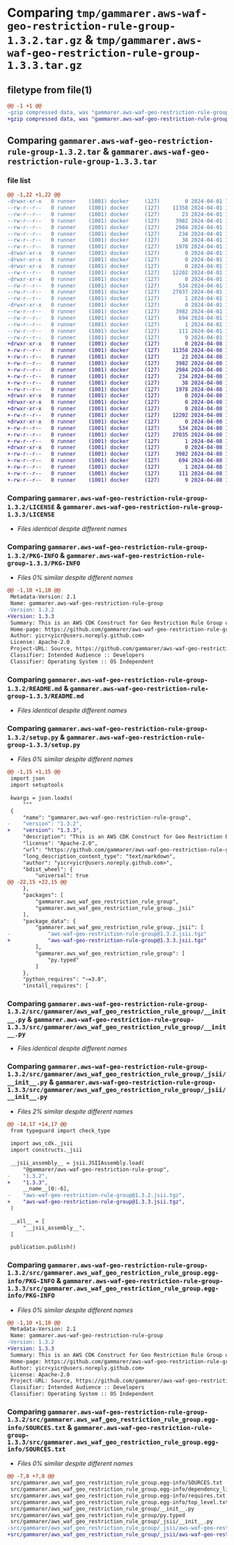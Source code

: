 # Comparing `tmp/gammarer.aws-waf-geo-restriction-rule-group-1.3.2.tar.gz` & `tmp/gammarer.aws-waf-geo-restriction-rule-group-1.3.3.tar.gz`

## filetype from file(1)

```diff
@@ -1 +1 @@
-gzip compressed data, was "gammarer.aws-waf-geo-restriction-rule-group-1.3.2.tar", last modified: Mon Apr  1 19:24:10 2024, max compression
+gzip compressed data, was "gammarer.aws-waf-geo-restriction-rule-group-1.3.3.tar", last modified: Mon Apr  8 19:20:52 2024, max compression
```

## Comparing `gammarer.aws-waf-geo-restriction-rule-group-1.3.2.tar` & `gammarer.aws-waf-geo-restriction-rule-group-1.3.3.tar`

### file list

```diff
@@ -1,22 +1,22 @@
-drwxr-xr-x   0 runner    (1001) docker     (127)        0 2024-04-01 19:24:10.186466 gammarer.aws-waf-geo-restriction-rule-group-1.3.2/
--rw-r--r--   0 runner    (1001) docker     (127)    11358 2024-04-01 19:23:59.000000 gammarer.aws-waf-geo-restriction-rule-group-1.3.2/LICENSE
--rw-r--r--   0 runner    (1001) docker     (127)       23 2024-04-01 19:23:59.000000 gammarer.aws-waf-geo-restriction-rule-group-1.3.2/MANIFEST.in
--rw-r--r--   0 runner    (1001) docker     (127)     3982 2024-04-01 19:24:10.186466 gammarer.aws-waf-geo-restriction-rule-group-1.3.2/PKG-INFO
--rw-r--r--   0 runner    (1001) docker     (127)     2984 2024-04-01 19:23:59.000000 gammarer.aws-waf-geo-restriction-rule-group-1.3.2/README.md
--rw-r--r--   0 runner    (1001) docker     (127)      234 2024-04-01 19:23:59.000000 gammarer.aws-waf-geo-restriction-rule-group-1.3.2/pyproject.toml
--rw-r--r--   0 runner    (1001) docker     (127)       38 2024-04-01 19:24:10.186466 gammarer.aws-waf-geo-restriction-rule-group-1.3.2/setup.cfg
--rw-r--r--   0 runner    (1001) docker     (127)     1978 2024-04-01 19:23:59.000000 gammarer.aws-waf-geo-restriction-rule-group-1.3.2/setup.py
-drwxr-xr-x   0 runner    (1001) docker     (127)        0 2024-04-01 19:24:10.182466 gammarer.aws-waf-geo-restriction-rule-group-1.3.2/src/
-drwxr-xr-x   0 runner    (1001) docker     (127)        0 2024-04-01 19:24:10.182466 gammarer.aws-waf-geo-restriction-rule-group-1.3.2/src/gammarer/
-drwxr-xr-x   0 runner    (1001) docker     (127)        0 2024-04-01 19:24:10.186466 gammarer.aws-waf-geo-restriction-rule-group-1.3.2/src/gammarer/aws_waf_geo_restriction_rule_group/
--rw-r--r--   0 runner    (1001) docker     (127)    12202 2024-04-01 19:23:59.000000 gammarer.aws-waf-geo-restriction-rule-group-1.3.2/src/gammarer/aws_waf_geo_restriction_rule_group/__init__.py
-drwxr-xr-x   0 runner    (1001) docker     (127)        0 2024-04-01 19:24:10.186466 gammarer.aws-waf-geo-restriction-rule-group-1.3.2/src/gammarer/aws_waf_geo_restriction_rule_group/_jsii/
--rw-r--r--   0 runner    (1001) docker     (127)      534 2024-04-01 19:23:59.000000 gammarer.aws-waf-geo-restriction-rule-group-1.3.2/src/gammarer/aws_waf_geo_restriction_rule_group/_jsii/__init__.py
--rw-r--r--   0 runner    (1001) docker     (127)    27037 2024-04-01 19:23:59.000000 gammarer.aws-waf-geo-restriction-rule-group-1.3.2/src/gammarer/aws_waf_geo_restriction_rule_group/_jsii/aws-waf-geo-restriction-rule-group@1.3.2.jsii.tgz
--rw-r--r--   0 runner    (1001) docker     (127)        1 2024-04-01 19:23:59.000000 gammarer.aws-waf-geo-restriction-rule-group-1.3.2/src/gammarer/aws_waf_geo_restriction_rule_group/py.typed
-drwxr-xr-x   0 runner    (1001) docker     (127)        0 2024-04-01 19:24:10.186466 gammarer.aws-waf-geo-restriction-rule-group-1.3.2/src/gammarer.aws_waf_geo_restriction_rule_group.egg-info/
--rw-r--r--   0 runner    (1001) docker     (127)     3982 2024-04-01 19:24:10.000000 gammarer.aws-waf-geo-restriction-rule-group-1.3.2/src/gammarer.aws_waf_geo_restriction_rule_group.egg-info/PKG-INFO
--rw-r--r--   0 runner    (1001) docker     (127)      694 2024-04-01 19:24:10.000000 gammarer.aws-waf-geo-restriction-rule-group-1.3.2/src/gammarer.aws_waf_geo_restriction_rule_group.egg-info/SOURCES.txt
--rw-r--r--   0 runner    (1001) docker     (127)        1 2024-04-01 19:24:10.000000 gammarer.aws-waf-geo-restriction-rule-group-1.3.2/src/gammarer.aws_waf_geo_restriction_rule_group.egg-info/dependency_links.txt
--rw-r--r--   0 runner    (1001) docker     (127)      111 2024-04-01 19:24:10.000000 gammarer.aws-waf-geo-restriction-rule-group-1.3.2/src/gammarer.aws_waf_geo_restriction_rule_group.egg-info/requires.txt
--rw-r--r--   0 runner    (1001) docker     (127)        9 2024-04-01 19:24:10.000000 gammarer.aws-waf-geo-restriction-rule-group-1.3.2/src/gammarer.aws_waf_geo_restriction_rule_group.egg-info/top_level.txt
+drwxr-xr-x   0 runner    (1001) docker     (127)        0 2024-04-08 19:20:52.043142 gammarer.aws-waf-geo-restriction-rule-group-1.3.3/
+-rw-r--r--   0 runner    (1001) docker     (127)    11358 2024-04-08 19:20:39.000000 gammarer.aws-waf-geo-restriction-rule-group-1.3.3/LICENSE
+-rw-r--r--   0 runner    (1001) docker     (127)       23 2024-04-08 19:20:39.000000 gammarer.aws-waf-geo-restriction-rule-group-1.3.3/MANIFEST.in
+-rw-r--r--   0 runner    (1001) docker     (127)     3982 2024-04-08 19:20:52.043142 gammarer.aws-waf-geo-restriction-rule-group-1.3.3/PKG-INFO
+-rw-r--r--   0 runner    (1001) docker     (127)     2984 2024-04-08 19:20:39.000000 gammarer.aws-waf-geo-restriction-rule-group-1.3.3/README.md
+-rw-r--r--   0 runner    (1001) docker     (127)      234 2024-04-08 19:20:39.000000 gammarer.aws-waf-geo-restriction-rule-group-1.3.3/pyproject.toml
+-rw-r--r--   0 runner    (1001) docker     (127)       38 2024-04-08 19:20:52.043142 gammarer.aws-waf-geo-restriction-rule-group-1.3.3/setup.cfg
+-rw-r--r--   0 runner    (1001) docker     (127)     1978 2024-04-08 19:20:39.000000 gammarer.aws-waf-geo-restriction-rule-group-1.3.3/setup.py
+drwxr-xr-x   0 runner    (1001) docker     (127)        0 2024-04-08 19:20:52.039142 gammarer.aws-waf-geo-restriction-rule-group-1.3.3/src/
+drwxr-xr-x   0 runner    (1001) docker     (127)        0 2024-04-08 19:20:52.039142 gammarer.aws-waf-geo-restriction-rule-group-1.3.3/src/gammarer/
+drwxr-xr-x   0 runner    (1001) docker     (127)        0 2024-04-08 19:20:52.043142 gammarer.aws-waf-geo-restriction-rule-group-1.3.3/src/gammarer/aws_waf_geo_restriction_rule_group/
+-rw-r--r--   0 runner    (1001) docker     (127)    12202 2024-04-08 19:20:39.000000 gammarer.aws-waf-geo-restriction-rule-group-1.3.3/src/gammarer/aws_waf_geo_restriction_rule_group/__init__.py
+drwxr-xr-x   0 runner    (1001) docker     (127)        0 2024-04-08 19:20:52.043142 gammarer.aws-waf-geo-restriction-rule-group-1.3.3/src/gammarer/aws_waf_geo_restriction_rule_group/_jsii/
+-rw-r--r--   0 runner    (1001) docker     (127)      534 2024-04-08 19:20:39.000000 gammarer.aws-waf-geo-restriction-rule-group-1.3.3/src/gammarer/aws_waf_geo_restriction_rule_group/_jsii/__init__.py
+-rw-r--r--   0 runner    (1001) docker     (127)    27035 2024-04-08 19:20:39.000000 gammarer.aws-waf-geo-restriction-rule-group-1.3.3/src/gammarer/aws_waf_geo_restriction_rule_group/_jsii/aws-waf-geo-restriction-rule-group@1.3.3.jsii.tgz
+-rw-r--r--   0 runner    (1001) docker     (127)        1 2024-04-08 19:20:39.000000 gammarer.aws-waf-geo-restriction-rule-group-1.3.3/src/gammarer/aws_waf_geo_restriction_rule_group/py.typed
+drwxr-xr-x   0 runner    (1001) docker     (127)        0 2024-04-08 19:20:52.043142 gammarer.aws-waf-geo-restriction-rule-group-1.3.3/src/gammarer.aws_waf_geo_restriction_rule_group.egg-info/
+-rw-r--r--   0 runner    (1001) docker     (127)     3982 2024-04-08 19:20:52.000000 gammarer.aws-waf-geo-restriction-rule-group-1.3.3/src/gammarer.aws_waf_geo_restriction_rule_group.egg-info/PKG-INFO
+-rw-r--r--   0 runner    (1001) docker     (127)      694 2024-04-08 19:20:52.000000 gammarer.aws-waf-geo-restriction-rule-group-1.3.3/src/gammarer.aws_waf_geo_restriction_rule_group.egg-info/SOURCES.txt
+-rw-r--r--   0 runner    (1001) docker     (127)        1 2024-04-08 19:20:52.000000 gammarer.aws-waf-geo-restriction-rule-group-1.3.3/src/gammarer.aws_waf_geo_restriction_rule_group.egg-info/dependency_links.txt
+-rw-r--r--   0 runner    (1001) docker     (127)      111 2024-04-08 19:20:52.000000 gammarer.aws-waf-geo-restriction-rule-group-1.3.3/src/gammarer.aws_waf_geo_restriction_rule_group.egg-info/requires.txt
+-rw-r--r--   0 runner    (1001) docker     (127)        9 2024-04-08 19:20:52.000000 gammarer.aws-waf-geo-restriction-rule-group-1.3.3/src/gammarer.aws_waf_geo_restriction_rule_group.egg-info/top_level.txt
```

### Comparing `gammarer.aws-waf-geo-restriction-rule-group-1.3.2/LICENSE` & `gammarer.aws-waf-geo-restriction-rule-group-1.3.3/LICENSE`

 * *Files identical despite different names*

### Comparing `gammarer.aws-waf-geo-restriction-rule-group-1.3.2/PKG-INFO` & `gammarer.aws-waf-geo-restriction-rule-group-1.3.3/PKG-INFO`

 * *Files 0% similar despite different names*

```diff
@@ -1,10 +1,10 @@
 Metadata-Version: 2.1
 Name: gammarer.aws-waf-geo-restriction-rule-group
-Version: 1.3.2
+Version: 1.3.3
 Summary: This is an AWS CDK Construct for Geo Restriction Rule Group on WAF V2
 Home-page: https://github.com/gammarer/aws-waf-geo-restriction-rule-group.git
 Author: yicr<yicr@users.noreply.github.com>
 License: Apache-2.0
 Project-URL: Source, https://github.com/gammarer/aws-waf-geo-restriction-rule-group.git
 Classifier: Intended Audience :: Developers
 Classifier: Operating System :: OS Independent
```

### Comparing `gammarer.aws-waf-geo-restriction-rule-group-1.3.2/README.md` & `gammarer.aws-waf-geo-restriction-rule-group-1.3.3/README.md`

 * *Files identical despite different names*

### Comparing `gammarer.aws-waf-geo-restriction-rule-group-1.3.2/setup.py` & `gammarer.aws-waf-geo-restriction-rule-group-1.3.3/setup.py`

 * *Files 0% similar despite different names*

```diff
@@ -1,15 +1,15 @@
 import json
 import setuptools
 
 kwargs = json.loads(
     """
 {
     "name": "gammarer.aws-waf-geo-restriction-rule-group",
-    "version": "1.3.2",
+    "version": "1.3.3",
     "description": "This is an AWS CDK Construct for Geo Restriction Rule Group on WAF V2",
     "license": "Apache-2.0",
     "url": "https://github.com/gammarer/aws-waf-geo-restriction-rule-group.git",
     "long_description_content_type": "text/markdown",
     "author": "yicr<yicr@users.noreply.github.com>",
     "bdist_wheel": {
         "universal": true
@@ -22,15 +22,15 @@
     },
     "packages": [
         "gammarer.aws_waf_geo_restriction_rule_group",
         "gammarer.aws_waf_geo_restriction_rule_group._jsii"
     ],
     "package_data": {
         "gammarer.aws_waf_geo_restriction_rule_group._jsii": [
-            "aws-waf-geo-restriction-rule-group@1.3.2.jsii.tgz"
+            "aws-waf-geo-restriction-rule-group@1.3.3.jsii.tgz"
         ],
         "gammarer.aws_waf_geo_restriction_rule_group": [
             "py.typed"
         ]
     },
     "python_requires": "~=3.8",
     "install_requires": [
```

### Comparing `gammarer.aws-waf-geo-restriction-rule-group-1.3.2/src/gammarer/aws_waf_geo_restriction_rule_group/__init__.py` & `gammarer.aws-waf-geo-restriction-rule-group-1.3.3/src/gammarer/aws_waf_geo_restriction_rule_group/__init__.py`

 * *Files identical despite different names*

### Comparing `gammarer.aws-waf-geo-restriction-rule-group-1.3.2/src/gammarer/aws_waf_geo_restriction_rule_group/_jsii/__init__.py` & `gammarer.aws-waf-geo-restriction-rule-group-1.3.3/src/gammarer/aws_waf_geo_restriction_rule_group/_jsii/__init__.py`

 * *Files 2% similar despite different names*

```diff
@@ -14,17 +14,17 @@
 from typeguard import check_type
 
 import aws_cdk._jsii
 import constructs._jsii
 
 __jsii_assembly__ = jsii.JSIIAssembly.load(
     "@gammarer/aws-waf-geo-restriction-rule-group",
-    "1.3.2",
+    "1.3.3",
     __name__[0:-6],
-    "aws-waf-geo-restriction-rule-group@1.3.2.jsii.tgz",
+    "aws-waf-geo-restriction-rule-group@1.3.3.jsii.tgz",
 )
 
 __all__ = [
     "__jsii_assembly__",
 ]
 
 publication.publish()
```

### Comparing `gammarer.aws-waf-geo-restriction-rule-group-1.3.2/src/gammarer.aws_waf_geo_restriction_rule_group.egg-info/PKG-INFO` & `gammarer.aws-waf-geo-restriction-rule-group-1.3.3/src/gammarer.aws_waf_geo_restriction_rule_group.egg-info/PKG-INFO`

 * *Files 0% similar despite different names*

```diff
@@ -1,10 +1,10 @@
 Metadata-Version: 2.1
 Name: gammarer.aws-waf-geo-restriction-rule-group
-Version: 1.3.2
+Version: 1.3.3
 Summary: This is an AWS CDK Construct for Geo Restriction Rule Group on WAF V2
 Home-page: https://github.com/gammarer/aws-waf-geo-restriction-rule-group.git
 Author: yicr<yicr@users.noreply.github.com>
 License: Apache-2.0
 Project-URL: Source, https://github.com/gammarer/aws-waf-geo-restriction-rule-group.git
 Classifier: Intended Audience :: Developers
 Classifier: Operating System :: OS Independent
```

### Comparing `gammarer.aws-waf-geo-restriction-rule-group-1.3.2/src/gammarer.aws_waf_geo_restriction_rule_group.egg-info/SOURCES.txt` & `gammarer.aws-waf-geo-restriction-rule-group-1.3.3/src/gammarer.aws_waf_geo_restriction_rule_group.egg-info/SOURCES.txt`

 * *Files 0% similar despite different names*

```diff
@@ -7,8 +7,8 @@
 src/gammarer.aws_waf_geo_restriction_rule_group.egg-info/SOURCES.txt
 src/gammarer.aws_waf_geo_restriction_rule_group.egg-info/dependency_links.txt
 src/gammarer.aws_waf_geo_restriction_rule_group.egg-info/requires.txt
 src/gammarer.aws_waf_geo_restriction_rule_group.egg-info/top_level.txt
 src/gammarer/aws_waf_geo_restriction_rule_group/__init__.py
 src/gammarer/aws_waf_geo_restriction_rule_group/py.typed
 src/gammarer/aws_waf_geo_restriction_rule_group/_jsii/__init__.py
-src/gammarer/aws_waf_geo_restriction_rule_group/_jsii/aws-waf-geo-restriction-rule-group@1.3.2.jsii.tgz
+src/gammarer/aws_waf_geo_restriction_rule_group/_jsii/aws-waf-geo-restriction-rule-group@1.3.3.jsii.tgz
```

